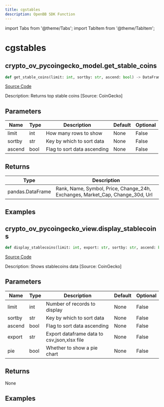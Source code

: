 ```yaml
---
title: cgstables
description: OpenBB SDK Function
---
```


import Tabs from '@theme/Tabs';
import TabItem from '@theme/TabItem';

# cgstables

<Tabs>
<TabItem value="model" label="Model" default>

## crypto_ov_pycoingecko_model.get_stable_coins

```python title='openbb_terminal/cryptocurrency/overview/pycoingecko_model.py'
def get_stable_coins(limit: int, sortby: str, ascend: bool) -> DataFrame:
```
[Source Code](https://github.com/OpenBB-finance/OpenBBTerminal/tree/main/openbb_terminal/cryptocurrency/overview/pycoingecko_model.py#L185)

Description: Returns top stable coins [Source: CoinGecko]

## Parameters

| Name | Type | Description | Default | Optional |
| ---- | ---- | ----------- | ------- | -------- |
| limit | int | How many rows to show | None | False |
| sortby | str | Key by which to sort data | None | False |
| ascend | bool | Flag to sort data ascending | None | False |

## Returns

| Type | Description |
| ---- | ----------- |
| pandas.DataFrame | Rank, Name, Symbol, Price, Change_24h, Exchanges, Market_Cap, Change_30d, Url |

## Examples



</TabItem>
<TabItem value="view" label="View">

## crypto_ov_pycoingecko_view.display_stablecoins

```python title='openbb_terminal/cryptocurrency/overview/pycoingecko_view.py'
def display_stablecoins(limit: int, export: str, sortby: str, ascend: bool, pie: bool) -> None:
```
[Source Code](https://github.com/OpenBB-finance/OpenBBTerminal/tree/main/openbb_terminal/cryptocurrency/overview/pycoingecko_view.py#L337)

Description: Shows stablecoins data [Source: CoinGecko]

## Parameters

| Name | Type | Description | Default | Optional |
| ---- | ---- | ----------- | ------- | -------- |
| limit | int | Number of records to display | None | False |
| sortby | str | Key by which to sort data | None | False |
| ascend | bool | Flag to sort data ascending | None | False |
| export | str | Export dataframe data to csv,json,xlsx file | None | False |
| pie | bool | Whether to show a pie chart | None | False |

## Returns

None

## Examples



</TabItem>
</Tabs>